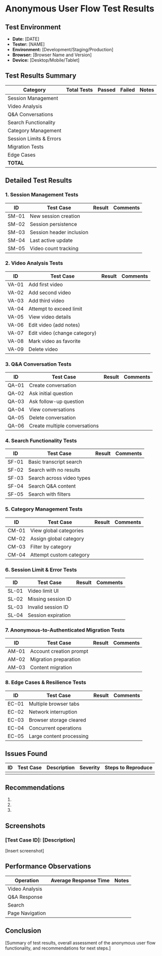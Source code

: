 # Anonymous User Flow Test Results

## Test Environment
- **Date:** [DATE]
- **Tester:** [NAME]
- **Environment:** [Development/Staging/Production]
- **Browser:** [Browser Name and Version]
- **Device:** [Desktop/Mobile/Tablet]

## Test Results Summary

| Category | Total Tests | Passed | Failed | Notes |
|----------|-------------|--------|--------|-------|
| Session Management | | | | |
| Video Analysis | | | | |
| Q&A Conversations | | | | |
| Search Functionality | | | | |
| Category Management | | | | |
| Session Limits & Errors | | | | |
| Migration Tests | | | | |
| Edge Cases | | | | |
| **TOTAL** | | | | |

## Detailed Test Results

### 1. Session Management Tests

| ID | Test Case | Result | Comments |
|----|-----------|--------|----------|
| SM-01 | New session creation | | |
| SM-02 | Session persistence | | |
| SM-03 | Session header inclusion | | |
| SM-04 | Last active update | | |
| SM-05 | Video count tracking | | |

### 2. Video Analysis Tests

| ID | Test Case | Result | Comments |
|----|-----------|--------|----------|
| VA-01 | Add first video | | |
| VA-02 | Add second video | | |
| VA-03 | Add third video | | |
| VA-04 | Attempt to exceed limit | | |
| VA-05 | View video details | | |
| VA-06 | Edit video (add notes) | | |
| VA-07 | Edit video (change category) | | |
| VA-08 | Mark video as favorite | | |
| VA-09 | Delete video | | |

### 3. Q&A Conversation Tests

| ID | Test Case | Result | Comments |
|----|-----------|--------|----------|
| QA-01 | Create conversation | | |
| QA-02 | Ask initial question | | |
| QA-03 | Ask follow-up question | | |
| QA-04 | View conversations | | |
| QA-05 | Delete conversation | | |
| QA-06 | Create multiple conversations | | |

### 4. Search Functionality Tests

| ID | Test Case | Result | Comments |
|----|-----------|--------|----------|
| SF-01 | Basic transcript search | | |
| SF-02 | Search with no results | | |
| SF-03 | Search across video types | | |
| SF-04 | Search Q&A content | | |
| SF-05 | Search with filters | | |

### 5. Category Management Tests

| ID | Test Case | Result | Comments |
|----|-----------|--------|----------|
| CM-01 | View global categories | | |
| CM-02 | Assign global category | | |
| CM-03 | Filter by category | | |
| CM-04 | Attempt custom category | | |

### 6. Session Limit & Error Tests

| ID | Test Case | Result | Comments |
|----|-----------|--------|----------|
| SL-01 | Video limit UI | | |
| SL-02 | Missing session ID | | |
| SL-03 | Invalid session ID | | |
| SL-04 | Session expiration | | |

### 7. Anonymous-to-Authenticated Migration Tests

| ID | Test Case | Result | Comments |
|----|-----------|--------|----------|
| AM-01 | Account creation prompt | | |
| AM-02 | Migration preparation | | |
| AM-03 | Content migration | | |

### 8. Edge Cases & Resilience Tests

| ID | Test Case | Result | Comments |
|----|-----------|--------|----------|
| EC-01 | Multiple browser tabs | | |
| EC-02 | Network interruption | | |
| EC-03 | Browser storage cleared | | |
| EC-04 | Concurrent operations | | |
| EC-05 | Large content processing | | |

## Issues Found

| ID | Test Case | Description | Severity | Steps to Reproduce |
|----|-----------|-------------|----------|-------------------|
| | | | | |

## Recommendations

1. 
2. 
3. 

## Screenshots

### [Test Case ID]: [Description]
[Insert screenshot]

## Performance Observations

| Operation | Average Response Time | Notes |
|-----------|------------------------|-------|
| Video Analysis | | |
| Q&A Response | | |
| Search | | |
| Page Navigation | | |

## Conclusion

[Summary of test results, overall assessment of the anonymous user flow functionality, and recommendations for next steps.]